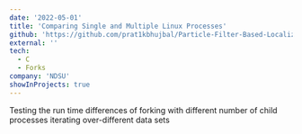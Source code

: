 ```yaml
---
date: '2022-05-01'
title: 'Comparing Single and Multiple Linux Processes'
github: 'https://github.com/prat1kbhujbal/Particle-Filter-Based-Localization'
external: ''
tech:
  - C
  - Forks
company: 'NDSU'
showInProjects: true
---
```


Testing the run time differences of forking with different number of child processes iterating over-different data sets
